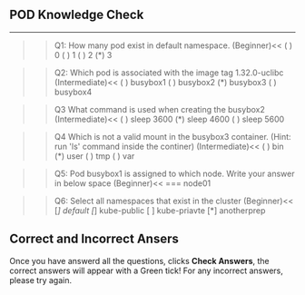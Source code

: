   
  
## POD Knowledge Check
---

>>Q1: How many pod exist in default namespace. (Beginner)<<
( ) 0
( ) 1
( ) 2
(*) 3

>>Q2: Which pod is associated with the image tag 1.32.0-uclibc (Intermediate)<<
( ) busybox1
( ) busybox2
(*) busybox3
( ) busybox4

>>Q3 What command is used when creating the busybox2 (Intermediate)<<
( ) sleep 3600
(*) sleep 4600
( ) sleep 5600

>>Q4 Which is not a valid mount in the busybox3 container. (Hint: run 'ls' command inside the continer) (Intermediate)<<
( ) bin
(*) user
( ) tmp
( ) var

>>Q5: Pod busybox1 is assigned to which node. Write your answer in below space (Beginner)<<
=== node01

>>Q6: Select all namespaces that exist in the cluster (Beginner)<<
[*] default
[*] kube-public
[ ] kube-priavte
[*] anotherprep

## Correct and Incorrect Ansers

Once you have answerd all the questions, clicks **Check Answers**, the correct answers will appear with a Green tick! For any incorrect answers, please try again.